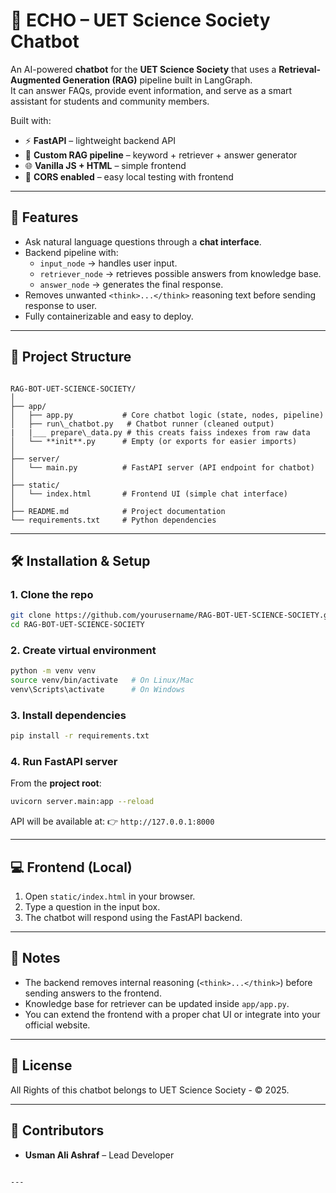 # 🤖 ECHO – UET Science Society Chatbot

An AI-powered **chatbot** for the **UET Science Society** that uses a **Retrieval-Augmented Generation (RAG)** pipeline built in LangGraph.  
It can answer FAQs, provide event information, and serve as a smart assistant for students and community members.  

Built with:
- ⚡ **FastAPI** – lightweight backend API
- 🧠 **Custom RAG pipeline** – keyword + retriever + answer generator
- 🌐 **Vanilla JS + HTML** – simple frontend
- 🔄 **CORS enabled** – easy local testing with frontend

---

## 🚀 Features
- Ask natural language questions through a **chat interface**.
- Backend pipeline with:
  - `input_node` → handles user input.
  - `retriever_node` → retrieves possible answers from knowledge base.
  - `answer_node` → generates the final response.
- Removes unwanted `<think>...</think>` reasoning text before sending response to user.
- Fully containerizable and easy to deploy.

---

## 📂 Project Structure
```

RAG-BOT-UET-SCIENCE-SOCIETY/
│
├── app/
│   ├── app.py           # Core chatbot logic (state, nodes, pipeline)
│   ├── run\_chatbot.py   # Chatbot runner (cleaned output)
|   |___ prepare\_data.py # this creats faiss indexes from raw data
│   └── **init**.py      # Empty (or exports for easier imports)
│
├── server/
│   └── main.py          # FastAPI server (API endpoint for chatbot)
│
├── static/
│   └── index.html       # Frontend UI (simple chat interface)
│
├── README.md            # Project documentation
└── requirements.txt     # Python dependencies

````

---

## 🛠️ Installation & Setup

### 1. Clone the repo
```bash
git clone https://github.com/yourusername/RAG-BOT-UET-SCIENCE-SOCIETY.git
cd RAG-BOT-UET-SCIENCE-SOCIETY
````

### 2. Create virtual environment

```bash
python -m venv venv
source venv/bin/activate   # On Linux/Mac
venv\Scripts\activate      # On Windows
```

### 3. Install dependencies

```bash
pip install -r requirements.txt
```

### 4. Run FastAPI server

From the **project root**:

```bash
uvicorn server.main:app --reload
```

API will be available at:
👉 `http://127.0.0.1:8000`

---

## 💻 Frontend (Local)

1. Open `static/index.html` in your browser.
2. Type a question in the input box.
3. The chatbot will respond using the FastAPI backend.

---

## 🧹 Notes

* The backend removes internal reasoning (`<think>...</think>`) before sending answers to the frontend.
* Knowledge base for retriever can be updated inside `app/app.py`.
* You can extend the frontend with a proper chat UI or integrate into your official website.

---

## 📜 License
All Rights of this chatbot belongs to UET Science Society - © 2025.

---

## 👥 Contributors

* **Usman Ali Ashraf** – Lead Developer

```

---


